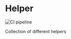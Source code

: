 # Helper

![CI pipeline](https://github.com/szemul/helper/actions/workflows/php.yml/badge.svg)

Collection of different helpers
